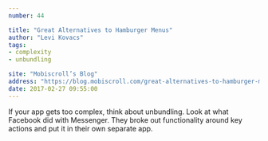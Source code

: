 ```yaml
---
number: 44

title: "Great Alternatives to Hamburger Menus"
author: "Levi Kovacs"
tags:
- complexity
- unbundling

site: "Mobiscroll’s Blog"
address: "https://blog.mobiscroll.com/great-alternatives-to-hamburger-menus/"
date: 2017-02-27 09:55:00
---
```


If your app gets too complex, think about unbundling. Look at what Facebook did with Messenger. They broke out functionality around key actions and put it in their own separate app.
